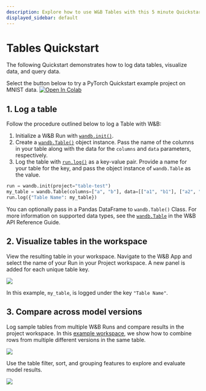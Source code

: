 ```yaml
---
description: Explore how to use W&B Tables with this 5 minute Quickstart.
displayed_sidebar: default
---
```


# Tables Quickstart

The following Quickstart demonstrates how to log data tables, visualize data, and query data.


Select the button below to try a PyTorch Quickstart example project on MNIST data. [![Open In Colab](https://colab.research.google.com/assets/colab-badge.svg)](http://wandb.me/tables-quickstart)

## 1. Log a table

Follow the procedure outlined below to log a Table with W&B:
1. Initialize a W&B Run with [`wandb.init()`](../../ref/python/init.md). 
2. Create a [`wandb.Table()`](../../ref/python/data-types/table.md) object instance. Pass the name of the columns in your table along with the data for the `columns` and `data` parameters, respectively.  
3. Log the table with [`run.log()`](../../ref/python/log.md) as a key-value pair. Provide a name for your table for the key, and pass the object instance of `wandb.Table` as the value.

```python
run = wandb.init(project="table-test")
my_table = wandb.Table(columns=["a", "b"], data=[["a1", "b1"], ["a2", "b2"]])
run.log({"Table Name": my_table})
```

You can optionally pass in a Pandas DataFrame to `wandb.Table()` Class. For more information on supported data types, see the [`wandb.Table`](../../ref/python/data-types/table.md) in the W&B API Reference Guide.

## 2. Visualize tables in the workspace

View the resulting table in your workspace. Navigate to the W&B App and select the name of your Run in your Project workspace. A new panel is added for each unique table key. 

![](/images/data_vis/wandb_demo_logged_sample_table.png)

In this example, `my_table`, is logged under the key `"Table Name"`.

## 3. Compare across model versions

Log sample tables from multiple W&B Runs and compare results in the project workspace. In this [example workspace](https://wandb.ai/carey/table-test?workspace=user-carey), we show how to combine rows from multiple different versions in the same table.

![](/images/data_vis/wandb_demo_toggle_on_and_off_cross_run_comparisons_in_tables.gif)

Use the table filter, sort, and grouping features to explore and evaluate model results.

![](/images/data_vis/wandb_demo_filter_on_a_table.png)
